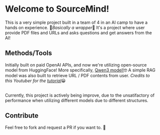 # Welcome to SourceMind!
This is a very simple project built in a team of 4 in an AI camp to have a hands on experience. 😬*Basically a wrapper*🥲
It's a project where user provide PDF files and URLs and asks questions and get answers from the AI!
<br>

## Methods/Tools
Initially built on paid OpenAI APIs, and now we're utilizing open-source model from HuggingFace!
More specifically, <a href='https://huggingface.co/Qwen/Qwen3-0.6B'>Qwen3 model!</a>🤓
A simple RAG model was also built to retrieve URL / PDF contents from user.
*Credits to this Youtuber for the <a href='https://www.youtube.com/watch?v=2TJxpyO3ei4&t=214s'>tutorial</a>*😀

<br>
Currently, this project is actively being improve, due to the unsatifactory of performance when utilizing different models due to different structures.
<br>

## Contribute
Feel free to fork and request a PR if you want to. 🍔
